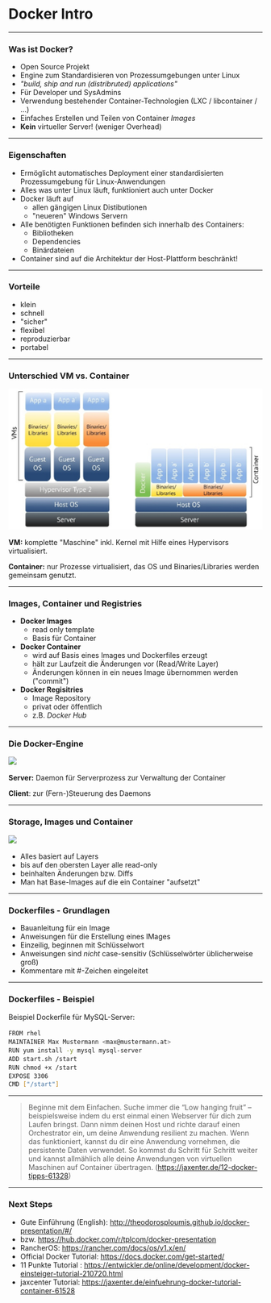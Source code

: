 # Docker Intro

----

###  Was ist Docker?

- Open Source Projekt
- Engine zum Standardisieren von Prozessumgebungen unter Linux
- *"build, ship and run (distribruted) applications"*
- Für Developer und SysAdmins
- Verwendung bestehender Container-Technologien (LXC / libcontainer / ...)
- Einfaches Erstellen und Teilen von Container *Images*
- **Kein** virtueller Server! (weniger Overhead)

----
###  Eigenschaften

- Ermöglicht automatisches Deployment einer standardisierten Prozessumgebung für Linux-Anwendungen
- Alles was unter Linux läuft, funktioniert auch unter Docker
- Docker läuft auf 
  - allen gängigen Linux Distibutionen
  - "neueren" Windows Servern
- Alle benötigten Funktionen befinden sich innerhalb des Containers:
  - Bibliotheken
  - Dependencies
  - Binärdateien
- Container sind auf die Architektur der Host-Plattform beschränkt!

----
### Vorteile

- klein
- schnell
- "sicher"
- flexibel
- reproduzierbar
- portabel

----
### Unterschied VM vs. Container

![](./_img/VMvsContainer.jpg)

**VM:** komplette "Maschine" inkl. Kernel mit Hilfe eines Hypervisors virtualisiert.

**Container:** nur Prozesse virtualisiert, das OS und Binaries/Libraries werden gemeinsam genutzt.

----
### Images, Container und Registries

- **Docker Images**
  - read only template
  - Basis für Container
- **Docker Container**
  - wird auf Basis eines Images und Dockerfiles erzeugt
  - hält zur Laufzeit die Änderungen vor (Read/Write Layer)
  - Änderungen können in ein neues Image übernommen werden ("commit")
- **Docker Regisitries**
  - Image Repository
  - privat oder öffentlich
  - z.B. *Docker Hub*

----
### Die Docker-Engine

  ![](.\_img\DockerEngine_sml.jpg)

**Server:** Daemon für Serverprozess zur Verwaltung der Container

**Client**: zur (Fern-)Steuerung des Daemons

----
### Storage, Images und Container

![](.\_img\DockerLayers_sml.jpg)

- Alles basiert auf Layers
- bis auf den obersten Layer alle read-only
- beinhalten Änderungen bzw. Diffs
- Man hat Base-Images auf die ein Container "aufsetzt"

----
### Dockerfiles - Grundlagen

- Bauanleitung für ein Image
- Anweisungen für die Erstellung eines IMages
- Einzeilig, beginnen mit Schlüsselwort
- Anweisungen sind *nicht* case-sensitiv (Schlüsselwörter üblicherweise groß)
- Kommentare mit #-Zeichen eingeleitet

----
### Dockerfiles  - Beispiel

Beispiel Dockerﬁle für MySQL-Server:

```bash
FROM rhel 
MAINTAINER Max Mustermann <max@mustermann.at>
RUN yum install -y mysql mysql-server 
ADD start.sh /start 
RUN chmod +x /start 
EXPOSE 3306 
CMD ["/start"] 
```

----
> Beginne mit dem Einfachen. Suche immer die “Low hanging fruit” – beispielsweise indem du erst einmal einen Webserver für dich zum Laufen bringst. Dann nimm deinen Host und richte darauf einen Orchestrator ein, um deine Anwendung resilient zu machen. Wenn das funktioniert, kannst du dir eine Anwendung vornehmen, die persistente Daten verwendet. So kommst du Schritt für Schritt weiter und kannst allmählich alle deine Anwendungen von virtuellen Maschinen auf Container übertragen.
> (<https://jaxenter.de/12-docker-tipps-61328>)

----
### Next Steps
- Gute Einführung (English): <http://theodorosploumis.github.io/docker-presentation/#/>
- bzw. <https://hub.docker.com/r/tplcom/docker-presentation>
- RancherOS: <https://rancher.com/docs/os/v1.x/en/>
- Official Docker Tutorial: <https://docs.docker.com/get-started/>
- 11 Punkte Tutorial : <https://entwickler.de/online/development/docker-einsteiger-tutorial-210720.html>
- jaxcenter Tutorial: <https://jaxenter.de/einfuehrung-docker-tutorial-container-61528>